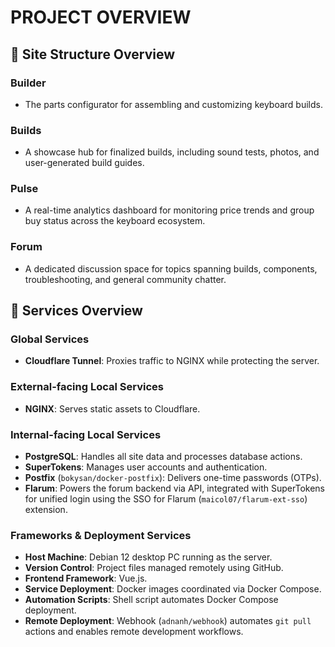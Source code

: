 # PROJECT OVERVIEW

## 📁 Site Structure Overview

### **Builder**
- The parts configurator for assembling and customizing keyboard builds.
### **Builds**
- A showcase hub for finalized builds, including sound tests, photos, and user-generated build guides.
### **Pulse**
- A real-time analytics dashboard for monitoring price trends and group buy status across the keyboard ecosystem.
### **Forum**
- A dedicated discussion space for topics spanning builds, components, troubleshooting, and general community chatter.

## 🔨 Services Overview

### **Global Services**
- **Cloudflare Tunnel**: Proxies traffic to NGINX while protecting the server.

### **External-facing Local Services**
- **NGINX**: Serves static assets to Cloudflare.

### **Internal-facing Local Services**
- **PostgreSQL**: Handles all site data and processes database actions.
- **SuperTokens**: Manages user accounts and authentication.
- **Postfix** (`bokysan/docker-postfix`): Delivers one-time passwords (OTPs).
- **Flarum**: Powers the forum backend via API, integrated with SuperTokens for unified login using the SSO for Flarum (`maicol07/flarum-ext-sso`) extension.

### **Frameworks & Deployment Services**

- **Host Machine**: Debian 12 desktop PC running as the server.
- **Version Control**: Project files managed remotely using GitHub.
- **Frontend Framework**: Vue.js.
- **Service Deployment**: Docker images coordinated via Docker Compose.
- **Automation Scripts**: Shell script automates Docker Compose deployment.
- **Remote Deployment**: Webhook (`adnanh/webhook`) automates `git pull` actions and enables remote development workflows.